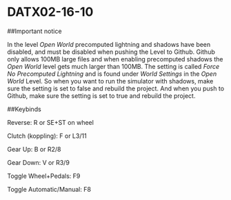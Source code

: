 # DATX02-16-10

##Important notice

In the level *Open World* precomputed lightning and shadows have been disabled, and must be disabled when pushing the Level to Github. Github only allows 100MB large files and when enabling precomputed shadows the *Open World* level gets much larger than 100MB. The setting is called *Force No Precomputed Lightning* and is found under *World Settings* in the *Open World* Level. So when you want to run the simulator with shadows, make sure the setting is set to false and rebuild the project. And when you push to Github, make sure the setting is set to true and rebuild the project.


##Keybinds

Reverse: R or SE+ST on wheel

Clutch (koppling): F or L3/11

Gear Up: B or R2/8

Gear Down: V or R3/9

Toggle Wheel+Pedals: F9

Toggle Automatic/Manual: F8

